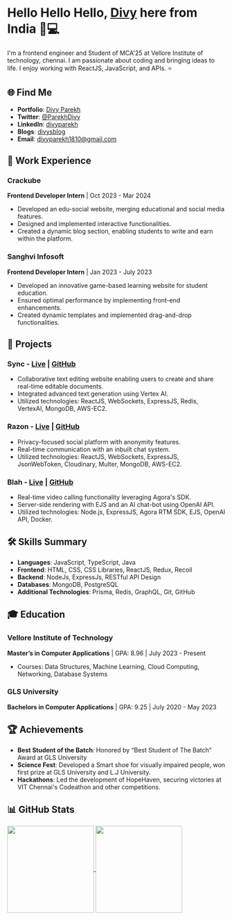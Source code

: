 # Hello Hello Hello, [Divy](https://divy97.netlify.app/) here from India 👋💻

I'm a frontend engineer and Student of MCA'25 at Vellore Institute of technology, chennai. I am passionate about coding and bringing ideas to life. I enjoy working with ReactJS, JavaScript, and APIs. ⭐

## 🌐 Find Me
- **Portfolio**: [Divy Parekh](https://divy97.netlify.app/)
- **Twitter**: [@ParekhDivy](https://twitter.com/ParekhDivy)
- **LinkedIn**: [divyparekh](https://www.linkedin.com/in/divyparekh)
- **Blogs**: [divysblog](https://yourbloglink)
- **Email**: [divyparekh1810@gmail.com](mailto:divyparekh1810@gmail.com)
  
## 💼 Work Experience
### Crackube
**Frontend Developer Intern** | Oct 2023 - Mar 2024
- Developed an edu-social website, merging educational and social media features.
- Designed and implemented interactive functionalities.
- Created a dynamic blog section, enabling students to write and earn within the platform.

### Sanghvi Infosoft
**Frontend Developer Intern** | Jan 2023 - July 2023
- Developed an innovative game-based learning website for student education.
- Ensured optimal performance by implementing front-end enhancements.
- Created dynamic templates and implemented drag-and-drop functionalities.

## 📂 Projects
### Sync - [Live](https://sync-frontend.onrender.com/) | [GitHub](https://github.com/Divy97/sync)
- Collaborative text editing website enabling users to create and share real-time editable documents.
- Integrated advanced text generation using Vertex AI.
- Utilized technologies: ReactJS, WebSockets, ExpressJS, Redis, VertexAI, MongoDB, AWS-EC2.

### Razon - [Live](https://65eb6b4c9ed3fb051d5c85d5--serene-sunburst-c52147.netlify.app/) | [GitHub](https://github.com/Divy97/razon)
- Privacy-focused social platform with anonymity features.
- Real-time communication with an inbuilt chat system.
- Utilized technologies: ReactJS, WebSockets, ExpressJS, JsonWebToken, Cloudinary, Multer, MongoDB, AWS-EC2.

### Blah - [Live](https://blah-vc.onrender.com/) | [GitHub](https://github.com/Divy97/blah)
- Real-time video calling functionality leveraging Agora's SDK.
- Server-side rendering with EJS and an AI chat-bot using OpenAI API.
- Utilized technologies: Node.js, ExpressJS, Agora RTM SDK, EJS, OpenAI API, Docker.

## 🛠️ Skills Summary
- **Languages**: JavaScript, TypeScript, Java
- **Frontend**: HTML, CSS, CSS Libraries, ReactJS, Redux, Recoil
- **Backend**: NodeJs, ExpressJs, RESTful API Design
- **Databases**: MongoDB, PostgreSQL
- **Additional Technologies**: Prisma, Redis, GraphQL, Git, GitHub

## 🎓 Education
### Vellore Institute of Technology
**Master’s in Computer Applications** | GPA: 8.96 | July 2023 - Present
- Courses: Data Structures, Machine Learning, Cloud Computing, Networking, Database Systems

### GLS University
**Bachelors in Computer Applications** | GPA: 9.25 | July 2020 - May 2023

## 🏆 Achievements
- **Best Student of the Batch**: Honored by “Best Student of The Batch” Award at GLS University
- **Science Fest**: Developed a Smart shoe for visually impaired people, won first prize at GLS University and L.J University.
- **Hackathons**: Led the development of HopeHaven, securing victories at VIT Chennai's Codeathon and other competitions.

## 📊 GitHub Stats
<a href="https://github.com/Divy97/github-readme-stats">
  <img height=200 align="center" src="https://github-readme-stats.vercel.app/api?username=Divy97" />
</a>
<a href="https://github.com/Divy97/convoychat">
  <img height=200 align="center" src="https://github-readme-stats.vercel.app/api/top-langs?username=anuraghazra&layout=compact&langs_count=8&card_width=320" />
</a>
